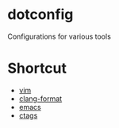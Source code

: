# dotconfig
Configurations for various tools

# Shortcut
* [vim](.vimrc)
* [clang-format](.clang-format)
* [emacs](.emacs)
* [ctags](ctags.md)


